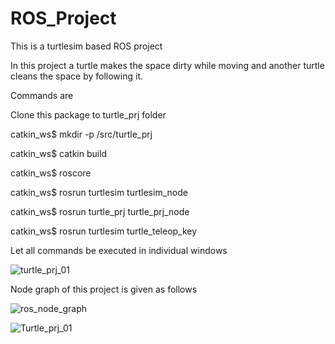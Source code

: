 # ROS_Project
This is a turtlesim based ROS project

In this project a turtle makes the space dirty while moving and another turtle cleans the space by following it.

Commands are

Clone this package to turtle_prj folder

catkin_ws$ mkdir -p /src/turtle_prj

catkin_ws$ catkin build

catkin_ws$ roscore

catkin_ws$ rosrun turtlesim turtlesim_node

catkin_ws$ rosrun turtle_prj turtle_prj_node

catkin_ws$ rosrun turtlesim turtle_teleop_key

Let all commands be executed in individual windows

![turtle_prj_01](https://user-images.githubusercontent.com/81626993/121247342-c4250000-c8bf-11eb-9a34-afd12741d536.png)

Node graph of this project is given as follows

![ros_node_graph](https://user-images.githubusercontent.com/81626993/121247770-40b7de80-c8c0-11eb-8ed7-d08e979d1563.png)


![Turtle_prj_01](https://user-images.githubusercontent.com/81626993/121249090-cf792b00-c8c1-11eb-9c1c-bb5bd71d5e09.gif)


